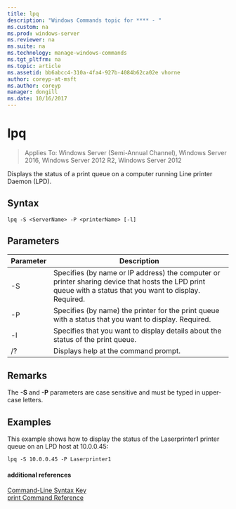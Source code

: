 ```yaml
---
title: lpq
description: "Windows Commands topic for **** - "
ms.custom: na
ms.prod: windows-server
ms.reviewer: na
ms.suite: na
ms.technology: manage-windows-commands
ms.tgt_pltfrm: na
ms.topic: article
ms.assetid: bb6abcc4-310a-4fa4-927b-4084b62ca02e vhorne
author: coreyp-at-msft
ms.author: coreyp
manager: dongill
ms.date: 10/16/2017
---
```

# lpq

>Applies To: Windows Server (Semi-Annual Channel), Windows Server 2016, Windows Server 2012 R2, Windows Server 2012

Displays the status of a print queue on a computer running Line printer Daemon (LPD).  

## Syntax  
```  
lpq -S <ServerName> -P <printerName> [-l]  
```  
## Parameters  

|    Parameter     |                                                                        Description                                                                        |
|------------------|-----------------------------------------------------------------------------------------------------------------------------------------------------------|
| -S <ServerName>  | Specifies (by name or IP address) the computer or printer sharing device that hosts the LPD print queue with a status that you want to display. Required. |
| -P <printerName> |                           Specifies (by name) the printer for the print queue with a status that you want to display. Required.                           |
|        -l        |                                      Specifies that you want to display details about the status of the print queue.                                      |
|        /?        |                                                           Displays help at the command prompt.                                                            |

## Remarks  
The **-S** and **-P** parameters are case sensitive and must be typed in upper-case letters.  
## <a name="BKMK_examples"></a>Examples  
This example shows how to display the status of the Laserprinter1 printer queue on an LPD host at 10.0.0.45:  
```  
lpq -S 10.0.0.45 -P Laserprinter1  
```  
#### additional references  
[Command-Line Syntax Key](command-line-syntax-key.md)  
[print Command Reference](print-command-reference.md)  

